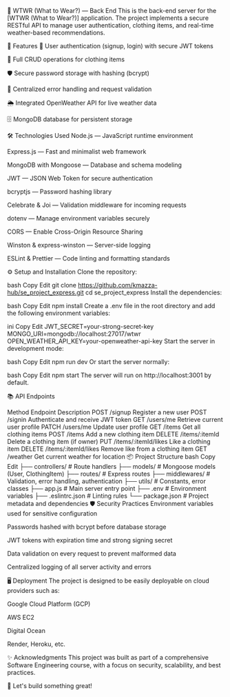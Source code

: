 📄 WTWR (What to Wear?) — Back End
This is the back-end server for the [WTWR (What to Wear?)] application.
The project implements a secure RESTful API to manage user authentication, clothing items, and real-time weather-based recommendations.

🚀 Features
🔐 User authentication (signup, login) with secure JWT tokens

🧥 Full CRUD operations for clothing items

🛡️ Secure password storage with hashing (bcrypt)

🧹 Centralized error handling and request validation

🌦️ Integrated OpenWeather API for live weather data

🗄️ MongoDB database for persistent storage

🛠️ Technologies Used
Node.js — JavaScript runtime environment

Express.js — Fast and minimalist web framework

MongoDB with Mongoose — Database and schema modeling

JWT — JSON Web Token for secure authentication

bcryptjs — Password hashing library

Celebrate & Joi — Validation middleware for incoming requests

dotenv — Manage environment variables securely

CORS — Enable Cross-Origin Resource Sharing

Winston & express-winston — Server-side logging

ESLint & Prettier — Code linting and formatting standards

⚙️ Setup and Installation
Clone the repository:

bash
Copy
Edit
git clone https://github.com/kmazza-hub/se_project_express.git
cd se_project_express
Install the dependencies:

bash
Copy
Edit
npm install
Create a .env file in the root directory and add the following environment variables:

ini
Copy
Edit
JWT_SECRET=your-strong-secret-key
MONGO_URI=mongodb://localhost:27017/wtwr
OPEN_WEATHER_API_KEY=your-openweather-api-key
Start the server in development mode:

bash
Copy
Edit
npm run dev
Or start the server normally:

bash
Copy
Edit
npm start
The server will run on http://localhost:3001 by default.

📚 API Endpoints

Method	Endpoint	Description
POST	/signup	Register a new user
POST	/signin	Authenticate and receive JWT token
GET	/users/me	Retrieve current user profile
PATCH	/users/me	Update user profile
GET	/items	Get all clothing items
POST	/items	Add a new clothing item
DELETE	/items/:itemId	Delete a clothing item (if owner)
PUT	/items/:itemId/likes	Like a clothing item
DELETE	/items/:itemId/likes	Remove like from a clothing item
GET	/weather	Get current weather for location
📦 Project Structure
bash
Copy
Edit
├── controllers/        # Route handlers
├── models/             # Mongoose models (User, ClothingItem)
├── routes/             # Express routes
├── middlewares/        # Validation, error handling, authentication
├── utils/              # Constants, error classes
├── app.js              # Main server entry point
├── .env                # Environment variables
├── .eslintrc.json      # Linting rules
└── package.json        # Project metadata and dependencies
🛡️ Security Practices
Environment variables used for sensitive configuration

Passwords hashed with bcrypt before database storage

JWT tokens with expiration time and strong signing secret

Data validation on every request to prevent malformed data

Centralized logging of all server activity and errors

🖥️ Deployment
The project is designed to be easily deployable on cloud providers such as:

Google Cloud Platform (GCP)

AWS EC2

Digital Ocean

Render, Heroku, etc.

✨ Acknowledgments
This project was built as part of a comprehensive Software Engineering course, with a focus on security, scalability, and best practices.

🎯 Let's build something great!

